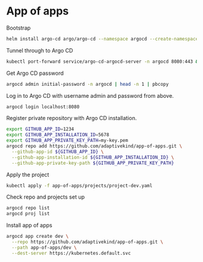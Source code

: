 # App of apps

Bootstrap

```sh
helm install argo-cd argo/argo-cd --namespace argocd --create-namespace
```

Tunnel through to Argo CD

```sh
kubectl port-forward service/argo-cd-argocd-server -n argocd 8080:443 &
```

Get Argo CD password

```sh
argocd admin initial-password -n argocd | head -n 1 | pbcopy
```

Log in to Argo CD with username admin and password from above.

```sh
argocd login localhost:8080
```

Register private repository with Argo CD installation.

```sh
export GITHUB_APP_ID=1234
export GITHUB_APP_INSTALLATION_ID=5678
export GITHUB_APP_PRIVATE_KEY_PATH=my-key.pem
argocd repo add https://github.com/adaptivekind/app-of-apps.git \
  --github-app-id ${GITHUB_APP_ID} \
  --github-app-installation-id ${GITHUB_APP_INSTALLATION_ID} \
  --github-app-private-key-path ${GITHUB_APP_PRIVATE_KEY_PATH}
```

Apply the project

```sh
kubectl apply -f app-of-apps/projects/project-dev.yaml
```

Check repo and projects set up

```sh
argocd repo list
argocd proj list
```

Install app of apps

```sh
argocd app create dev \
  --repo https://github.com/adaptivekind/app-of-apps.git \
  --path app-of-apps/dev \
  --dest-server https://kubernetes.default.svc
```
